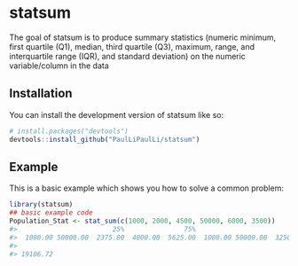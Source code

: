 
<!-- README.md is generated from README.Rmd. Please edit that file -->

# statsum

<!-- badges: start -->
<!-- badges: end -->

The goal of statsum is to produce summary statistics (numeric minimum,
first quartile (Q1), median, third quartile (Q3), maximum, range, and
interquartile range (IQR), and standard deviation) on the numeric
variable/column in the data

## Installation

You can install the development version of statsum like so:

``` r
# install.packages("devtools")
devtools::install_github("PaulLiPaulLi/statsum")
```

## Example

This is a basic example which shows you how to solve a common problem:

``` r
library(statsum)
## basic example code
Population_Stat <- stat_sum(c(1000, 2000, 4500, 50000, 6000, 3500))
#>                        25%               75%                            
#>  1000.00 50000.00  2375.00  4000.00  5625.00  1000.00 50000.00  3250.00 
#>          
#> 19106.72
```
